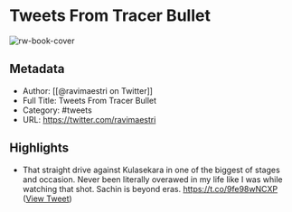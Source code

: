 # Tweets From Tracer Bullet

![rw-book-cover](https://pbs.twimg.com/profile_images/1399696836407922697/OLJGJwp6.jpg)

## Metadata
- Author: [[@ravimaestri on Twitter]]
- Full Title: Tweets From Tracer Bullet
- Category: #tweets
- URL: https://twitter.com/ravimaestri

## Highlights
- That straight drive against Kulasekara in one of the biggest of stages and occasion. Never been literally overawed in my life like I was while watching that shot. Sachin is beyond eras. 
  https://t.co/9fe98wNCXP ([View Tweet](https://twitter.com/ravimaestri/status/1195031022863171584))
